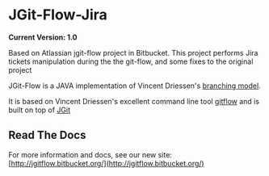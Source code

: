 # JGit-Flow-Jira

**Current Version: 1.0**

Based on Atlassian jgit-flow project in Bitbucket.
This project performs Jira tickets manipulation during the the git-flow, and some fixes to the original project

JGit-Flow is a JAVA implementation of Vincent Driessen's [branching model](http://nvie.com/git-model "original
blog post").

It is based on Vincent Driessen's excellent command line tool [gitflow](https://github.com/nvie/gitflow) and is built on top of [JGit](http://eclipse.org/jgit/)


## Read The Docs
For more information and docs, see our new site: [http://jgitflow.bitbucket.org/](http://jgitflow.bitbucket.org/)


